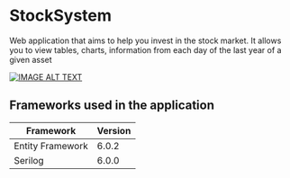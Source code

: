 # StockSystem
Web application that aims to help you invest in the stock market.
It allows you to view tables, charts, information from each day of the last year of a given asset

[![IMAGE ALT TEXT](https://youtu.be/MLipjxJwuNA)](https://youtu.be/MLipjxJwuNA "DarkStock - projekt systemy pomocy w inwestycji")


## Frameworks used in the application

| Framework | Version |
| ------------- | ------------- |
| Entity Framework | 6.0.2 |
| Serilog | 6.0.0 |
